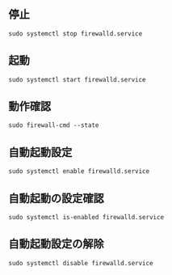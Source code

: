 ## 停止
```
sudo systemctl stop firewalld.service
```

## 起動
```
sudo systemctl start firewalld.service
```

## 動作確認
```
sudo firewall-cmd --state
```

## 自動起動設定
```
sudo systemctl enable firewalld.service
```

## 自動起動の設定確認
```
sudo systemctl is-enabled firewalld.service 
```

## 自動起動設定の解除
```
sudo systemctl disable firewalld.service
```

